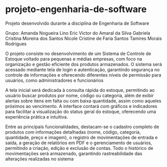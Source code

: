 # projeto-engenharia-de-software
Projeto desenvolvido durante a disciplina de Engenharia de Software

Grupo: Amanda Nogueira Lino
       Eric Victor do Amaral da Silva
       Gabriela Cristina Moreira dos Santos
       Nicole Cristine de Faria Santos
       Tamires Morais Rodrigues

O projeto consiste no desenvolvimento de um Sistema de Controle de Estoque voltado para pequenas e médias empresas, com foco na organização e gestão eficiente dos produtos armazenados. O sistema será acessado mediante tela de login e autenticação, garantindo segurança no controle de informações e oferecendo diferentes níveis de permissão para usuários, como administradores e funcionários

A tela inicial será dedicada à consulta rápida do estoque, permitindo ao usuário buscar produtos por nome, código ou categoria, além de exibir alertas sobre itens em falta ou com baixa quantidade, assim como aqueles próximos ao vencimento. A interface contará com gráficos e indicadores para facilitar a visualização do status geral do estoque, oferecendo uma experiência prática e intuitiva.

Entre as principais funcionalidades, destacam-se o cadastro completo de produtos com informações detalhadas (nome, código, categoria, quantidade, preço e imagem), o registro de movimentações de entrada e saída, a geração de relatórios em PDF e o gerenciamento de usuários, permitindo a criação, edição e exclusão de contas. Todo o histórico de movimentações será armazenado, garantindo rastreabilidade das alterações realizadas no sistema
